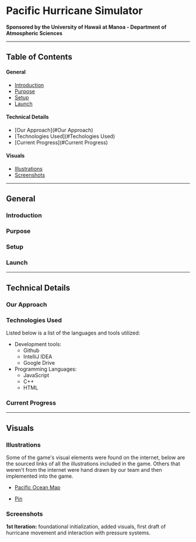 # Pacific Hurricane Simulator
**Sponsored by the University of Hawaii at Manoa - Department of Atmospheric Sciences**

---------------------------------------

## Table of Contents
#### General 
* [Introduction](#Introduction)
* [Purpose](#Purpose)
* [Setup](#setup)
* [Launch](#Launch)

#### Technical Details
* [Our Approach](#Our Approach)
* [Technologies Used](#Techologies Used)
* [Current Progress](#Current Progress)

#### Visuals
* [Illustrations](#Illustrations)
* [Screenshots](#Screenshots)

---------------------------------------

## General
### Introduction


### Purpose


### Setup


### Launch

---------------------------------------

## Technical Details
### Our Approach


### Technologies Used
Listed below is a list of the languages and tools utilized:

+ Development tools:
  + Github
  + IntelliJ IDEA
  + Google Drive
+ Programming Languages:
  + JavaScript
  + C++
  + HTML

### Current Progress

---------------------------------------

## Visuals
### Illustrations
Some of the game's visual elements were found on the internet, below are the sourced links of all the illustrations included in the game. Others that weren't from the internet were hand drawn by our team and then implemented into the game.
+ [Pacific Ocean Map][1]

[1]: https://www.researchgate.net/profile/Eleanor-Sterling-2/publication/275607188/figure/fig1/AS:369365624082432@1465075035023/Map-of-Pacific-Ocean-showing-location-of-Palmyra-Atoll.png
+ [Pin][2]

[2]: https://www.pngitem.com/pimgs/m/236-2361239_location-pin-white-maps-marker-png-transparent-png.png

### Screenshots
**1st Iteration:** foundational initialization, added visuals, first draft of hurricane movement and interaction with pressure systems.
